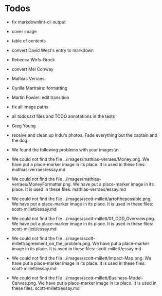 # Todos

- fix markdownlint-cli output
- cover image
- table of contents
- convert David West's entry to markdown
- Rebecca Wirfs-Brock
- convert Mel Conway
- Mathias Verraes
- Cyrille Martraire: formatting
- Martin Fowler: edit transition
- fix all image paths
- all todos.txt files and TODO annotations in the texts
- Greg Young
- receive and clean up Indu's photos. Fade everything but the captain and the dog.

- We found the following problems with your images:\n


- We could not find the file ../images/mathias-verraes/Money.png. We have put a place-marker image in its place. It is used in these files: mathias-verraes/essay.md

- We could not find the file ../images/mathias-verraes/MoneyFormatter.png. We have put a place-marker image in its place. It is used in these files: mathias-verraes/essay.md

- We could not find the file ../images/scott-millett/artofthepossible.png. We have put a place-marker image in its place. It is used in these files: scott-millett/essay.md

- We could not find the file ../images/scott-millett/01_DDD_Overview.png. We have put a place-marker image in its place. It is used in these files: scott-millett/essay.md

- We could not find the file ../images/scott-millett/agreement_on_the_problem.png. We have put a place-marker image in its place. It is used in these files: scott-millett/essay.md

- We could not find the file ../images/scott-millett/Impact-Map.png. We have put a place-marker image in its place. It is used in these files: scott-millett/essay.md

- We could not find the file ../images/scott-millett/Business-Model-Canvas.png. We have put a place-marker image in its place. It is used in these files: scott-millett/essay.md

